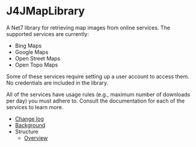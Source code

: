 # J4JMapLibrary

A Net7 library for retrieving map images from online services. The supported services are currently:

- Bing Maps
- Google Maps
- Open Street Maps
- Open Topo Maps

Some of these services require setting up a user account to access them. No credentials are included in the library.

All of the services have usage rules (e.g., maximum number of downloads per day) you must adhere to. Consult the documentation for each of the services to learn more.

- [Change log](changes.md)
- [Background](background.md)
- Structure
  - [Overview](overview.md)
